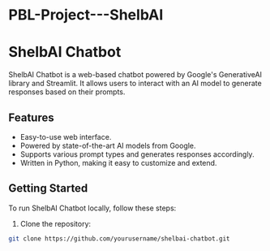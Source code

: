 # PBL-Project---ShelbAI

# ShelbAI Chatbot

ShelbAI Chatbot is a web-based chatbot powered by Google's GenerativeAI library and Streamlit. It allows users to interact with an AI model to generate responses based on their prompts.

## Features

- Easy-to-use web interface.
- Powered by state-of-the-art AI models from Google.
- Supports various prompt types and generates responses accordingly.
- Written in Python, making it easy to customize and extend.

## Getting Started

To run ShelbAI Chatbot locally, follow these steps:

1. Clone the repository:

```bash
git clone https://github.com/yourusername/shelbai-chatbot.git
